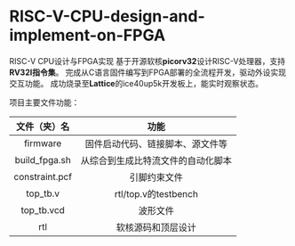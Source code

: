 # RISC-V-CPU-design-and-implement-on-FPGA
RISC-V CPU设计与FPGA实现
基于开源软核**picorv32**设计RISC-V处理器，支持**RV32I指令集**。
完成从C语言固件编写到FPGA部署的全流程开发，驱动外设实现交互功能。
成功烧录至**Lattice**的ice40up5k开发板上，能实时观察状态。

项目主要文件功能：

|文件（夹）名|功能|
|:--:|:--:|
|firmware|固件启动代码、链接脚本、源文件等|
|build_fpga.sh|从综合到生成比特流文件的自动化脚本|
|constraint.pcf|引脚约束文件|
|top_tb.v|rtl/top.v的testbench|
|top_tb.vcd|波形文件|
|rtl|软核源码和顶层设计|
